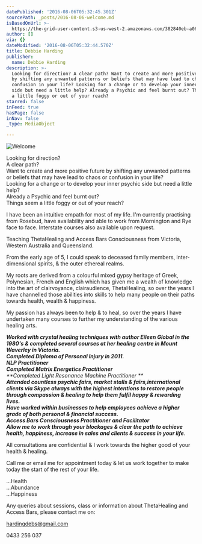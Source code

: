 ```yaml
---
datePublished: '2016-08-06T05:32:45.301Z'
sourcePath: _posts/2016-08-06-welcome.md
isBasedOnUrl: >-
  https://the-grid-user-content.s3-us-west-2.amazonaws.com/382840eb-a08f-4d22-a10b-bfde424cba66.jpg
author: []
via: {}
dateModified: '2016-08-06T05:32:44.570Z'
title: Debbie Harding
publisher:
  name: Debbie Harding
description: >-
  Looking for direction? A clear path? Want to create and more positive future
  by shifting any unwanted patterns or beliefs that may have lead to chaos or
  confusion in your life? Looking for a change or to develop your inner psychic
  side but need a little help? Already a Psychic and feel burnt out? Things seem
  a little foggy or out of your reach?
starred: false
inFeed: true
hasPage: false
inNav: false
_type: MediaObject

---
```

![Welcome](https://the-grid-user-content.s3-us-west-2.amazonaws.com/382840eb-a08f-4d22-a10b-bfde424cba66.jpg)

Looking for direction?  
A clear path?  
Want to create and more positive future by shifting any unwanted patterns or beliefs that may have lead to chaos or confusion in your life?  
Looking for a change or to develop your inner psychic side but need a little help?  
Already a Psychic and feel burnt out?  
Things seem a little foggy or out of your reach?

I have been an intuitive empath for most of my life. I'm currently practising from Rosebud, have availability and able to work from Mornington and Rye face to face. Interstate courses also available upon request.

Teaching ThetaHealing and Access Bars Consciousness from Victoria, Western Australia and Queensland.

From the early age of 5, I could speak to deceased family members, inter-dimensional spirits, & the outer ethereal realms.

My roots are derived from a colourful mixed gypsy heritage of Greek, Polynesian, French and English which has given me a wealth of knowledge into the art of clairvoyance, clairaudience, ThetaHealing, so over the years I have channelled those abilities into skills to help many people on their paths towards health, wealth & happiness.

My passion has always been to help & to heal, so over the years I have undertaken many courses to further my understanding of the various healing arts.

_**Worked with crystal healing techniques with author Eileen Global in the 1980's & completed several courses at her healing centre in Mount Waverley in Victoria.**_  
_**Completed Diploma of Personal Injury in 2011\.**_  
_**NLP Practitioner**_  
_**Completed Matrix Energetics Practitioner**_  
_**Completed Light Resonance Machine Practitioner **_  
_**Attended countless psychic fairs, market stalls & fairs,international clients via Skype always with the highest intentions to restore people through compassion & healing to help them fulfil happy & rewarding lives.**_  
_**Have worked within businesses to help employees achieve a higher grade of both personal & financial success.**_  
_**Access Bars Consciousness Practitioner and Facilitator**_  
_**Allow me to work through your blockages & clear the path to achieve health, happiness, increase in sales and clients & success in your life**_.

All consultations are confidential & I work towards the higher good of your health & healing.

Call me or email me for appointment today & let us work together to make today the start of the rest of your life.

...Health  
...Abundance  
...Happiness

Any queries about sessions, class or information about ThetaHealing and Access Bars, please contact me on: 

hardingdebs@gmail.com

0433 256 037